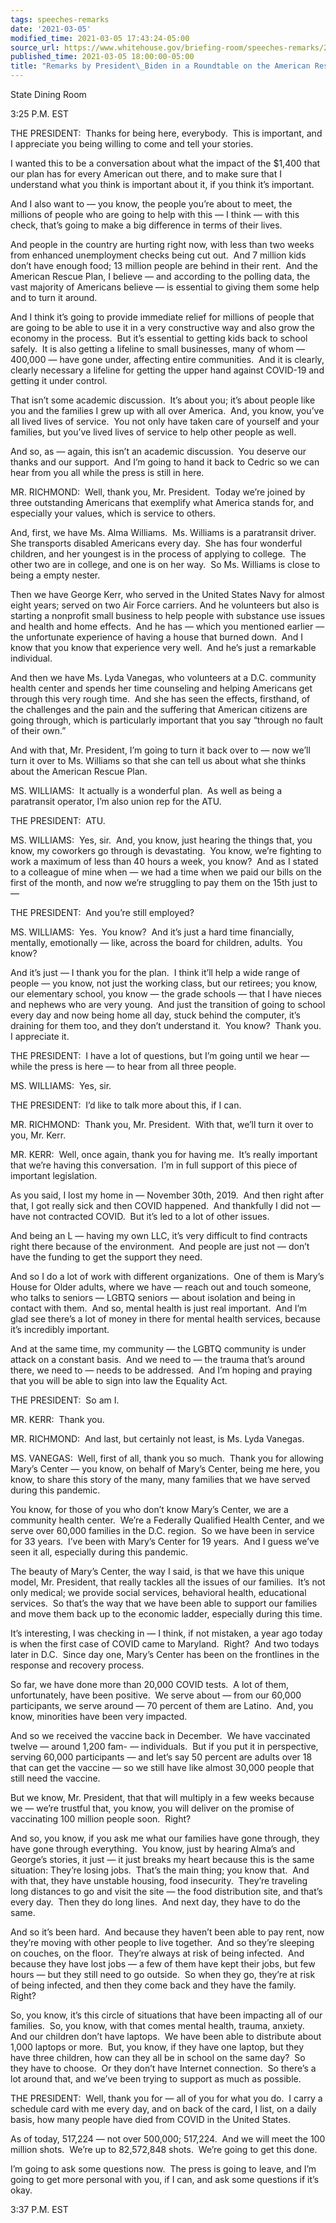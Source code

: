 ```yaml
---
tags: speeches-remarks
date: '2021-03-05'
modified_time: 2021-03-05 17:43:24-05:00
source_url: https://www.whitehouse.gov/briefing-room/speeches-remarks/2021/03/05/remarks-by-president-biden-in-a-roundtable-on-the-american-rescue-plan/
published_time: 2021-03-05 18:00:00-05:00
title: "Remarks by President\_Biden in a Roundtable on the American Rescue\_Plan"
---
```

 
State Dining Room

3:25 P.M. EST

THE PRESIDENT:  Thanks for being here, everybody.  This is important,
and I appreciate you being willing to come and tell your stories.

I wanted this to be a conversation about what the impact of the $1,400
that our plan has for every American out there, and to make sure that I
understand what you think is important about it, if you think it’s
important.

And I also want to — you know, the people you’re about to meet, the
millions of people who are going to help with this — I think — with this
check, that’s going to make a big difference in terms of their lives. 

And people in the country are hurting right now, with less than two
weeks from enhanced unemployment checks being cut out.  And 7 million
kids don’t have enough food; 13 million people are behind in their
rent.  And the American Rescue Plan, I believe — and according to the
polling data, the vast majority of Americans believe — is essential to
giving them some help and to turn it around.

And I think it’s going to provide immediate relief for millions of
people that are going to be able to use it in a very constructive way
and also grow the economy in the process.  But it’s essential to getting
kids back to school safely.  It is also getting a lifeline to small
businesses, many of whom — 400,000 — have gone under, affecting entire
communities.  And it is clearly, clearly necessary a lifeline for
getting the upper hand against COVID-19 and getting it under control.

That isn’t some academic discussion.  It’s about you; it’s about people
like you and the families I grew up with all over America.  And, you
know, you’ve all lived lives of service.  You not only have taken care
of yourself and your families, but you’ve lived lives of service to help
other people as well.

And so, as — again, this isn’t an academic discussion.  You deserve our
thanks and our support.  And I’m going to hand it back to Cedric so we
can hear from you all while the press is still in here.

MR. RICHMOND:  Well, thank you, Mr. President.  Today we’re joined by
three outstanding Americans that exemplify what America stands for, and
especially your values, which is service to others. 

And, first, we have Ms. Alma Williams.  Ms. Williams is a paratransit
driver.  She transports disabled Americans every day.  She has four
wonderful children, and her youngest is in the process of applying to
college.  The other two are in college, and one is on her way.  So Ms.
Williams is close to being a empty nester.

Then we have George Kerr, who served in the United States Navy for
almost eight years; served on two Air Force carriers. And he volunteers
but also is starting a nonprofit small business to help people with
substance use issues and health and home effects.  And he has — which
you mentioned earlier — the unfortunate experience of having a house
that burned down.  And I know that you know that experience very well. 
And he’s just a remarkable individual.

And then we have Ms. Lyda Vanegas, who volunteers at a D.C. community
health center and spends her time counseling and helping Americans get
through this very rough time.  And she has seen the effects, firsthand,
of the challenges and the pain and the suffering that American citizens
are going through, which is particularly important that you say “through
no fault of their own.” 

And with that, Mr. President, I’m going to turn it back over to — now
we’ll turn it over to Ms. Williams so that she can tell us about what
she thinks about the American Rescue Plan.  
  
MS. WILLIAMS:  It actually is a wonderful plan.  As well as being a
paratransit operator, I’m also union rep for the ATU.   
  
THE PRESIDENT:  ATU.  
  
MS. WILLIAMS:  Yes, sir.  And, you know, just hearing the things that,
you know, my coworkers go through is devastating.  You know, we’re
fighting to work a maximum of less than 40 hours a week, you know?  And
as I stated to a colleague of mine when — we had a time when we paid our
bills on the first of the month, and now we’re struggling to pay them on
the 15th just to —  
  
THE PRESIDENT:  And you’re still employed?  
  
MS. WILLIAMS:  Yes.  You know?  And it’s just a hard time financially,
mentally, emotionally — like, across the board for children, adults. 
You know?  
  
And it’s just — I thank you for the plan.  I think it’ll help a wide
range of people — you know, not just the working class, but our
retirees; you know, our elementary school, you know — the grade schools
— that I have nieces and nephews who are very young.  And just the
transition of going to school every day and now being home all day,
stuck behind the computer, it’s draining for them too, and they don’t
understand it.  You know?  Thank you.  I appreciate it.  
  
THE PRESIDENT:  I have a lot of questions, but I’m going until we hear —
while the press is here — to hear from all three people.  
  
MS. WILLIAMS:  Yes, sir.  
  
THE PRESIDENT:  I’d like to talk more about this, if I can.  
  
MR. RICHMOND:  Thank you, Mr. President.  With that, we’ll turn it over
to you, Mr. Kerr.   
  
MR. KERR:  Well, once again, thank you for having me.  It’s really
important that we’re having this conversation.  I’m in full support of
this piece of important legislation.   
  
As you said, I lost my home in — November 30th, 2019.  And then right
after that, I got really sick and then COVID happened.  And thankfully I
did not — have not contracted COVID.  But it’s led to a lot of other
issues.   
  
And being an L — having my own LLC, it’s very difficult to find
contracts right there because of the environment.  And people are just
not — don’t have the funding to get the support they need.   
  
And so I do a lot of work with different organizations.  One of them is
Mary’s House for Older adults, where we have — reach out and touch
someone, who talks to seniors — LGBTQ seniors — about isolation and
being in contact with them.  And so, mental health is just real
important.  And I’m glad see there’s a lot of money in there for mental
health services, because it’s incredibly important.   
  
And at the same time, my community — the LGBTQ community is under attack
on a constant basis.  And we need to — the trauma that’s around there,
we need to — needs to be addressed.  And I’m hoping and praying that you
will be able to sign into law the Equality Act.  
  
THE PRESIDENT:  So am I.   
  
MR. KERR:  Thank you.  
  
MR. RICHMOND:  And last, but certainly not least, is Ms. Lyda Vanegas.  
  
MS. VANEGAS:  Well, first of all, thank you so much.  Thank you for
allowing Mary’s Center — you know, on behalf of Mary’s Center, being me
here, you know, to share this story of the many, many families that we
have served during this pandemic.   
  
You know, for those of you who don’t know Mary’s Center, we are a
community health center.  We’re a Federally Qualified Health Center, and
we serve over 60,000 families in the D.C. region.  So we have been in
service for 33 years.  I’ve been with Mary’s Center for 19 years.  And I
guess we’ve seen it all, especially during this pandemic.   
  
The beauty of Mary’s Center, the way I said, is that we have this unique
model, Mr. President, that really tackles all the issues of our
families.  It’s not only medical; we provide social services, behavioral
health, educational services.  So that’s the way that we have been able
to support our families and move them back up to the economic ladder,
especially during this time.  
  
It’s interesting, I was checking in — I think, if not mistaken, a year
ago today is when the first case of COVID came to Maryland.  Right?  And
two todays later in D.C.  Since day one, Mary’s Center has been on the
frontlines in the response and recovery process.   
  
So far, we have done more than 20,000 COVID tests.  A lot of them,
unfortunately, have been positive.  We serve about — from our 60,000
participants, we serve around — 70 percent of them are Latino.  And, you
know, minorities have been very impacted.   
  
And so we received the vaccine back in December.  We have vaccinated
twelve — around 1,200 fam- — individuals.  But if you put it in
perspective, serving 60,000 participants — and let’s say 50 percent are
adults over 18 that can get the vaccine — so we still have like almost
30,000 people that still need the vaccine.  
  
But we know, Mr. President, that that will multiply in a few weeks
because we — we’re trustful that, you know, you will deliver on the
promise of vaccinating 100 million people soon.  Right?   
  
And so, you know, if you ask me what our families have gone through,
they have gone through everything.  You know, just by hearing Alma’s and
George’s stories, it just — it just breaks my heart because this is the
same situation: They’re losing jobs.  That’s the main thing; you know
that.  And with that, they have unstable housing, food insecurity. 
They’re traveling long distances to go and visit the site — the food
distribution site, and that’s every day.  Then they do long lines.  And
next day, they have to do the same.   
  
And so it’s been hard.  And because they haven’t been able to pay rent,
now they’re moving with other people to live together.  And so they’re
sleeping on couches, on the floor.  They’re always at risk of being
infected.  And because they have lost jobs — a few of them have kept
their jobs, but few hours — but they still need to go outside.  So when
they go, they’re at risk of being infected, and then they come back and
they have the family.  Right?   
  
So, you know, it’s this circle of situations that have been impacting
all of our families.  So, you know, with that comes mental health,
trauma, anxiety.  And our children don’t have laptops.  We have been
able to distribute about 1,000 laptops or more.  But, you know, if they
have one laptop, but they have three children, how can they all be in
school on the same day?  So they have to choose.  Or they don’t have
Internet connection.  So there’s a lot around that, and we’ve been
trying to support as much as possible.  
  
THE PRESIDENT:  Well, thank you for — all of you for what you do.  I
carry a schedule card with me every day, and on back of the card, I
list, on a daily basis, how many people have died from COVID in the
United States.   
  
As of today, 517,224 — not over 500,000; 517,224.  And we will meet the
100 million shots.  We’re up to 82,572,848 shots.  We’re going to get
this done.   
  
I’m going to ask some questions now.  The press is going to leave, and
I’m going to get more personal with you, if I can, and ask some
questions if it’s okay.  
  
3:37 P.M. EST
